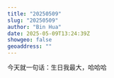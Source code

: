 ```yaml
---
title: "20250509"
slug: "20250509"
author: "Bin Hua"
date: 2025-05-09T13:24:39Z
showgeo: false
geoaddress: ""
---
```


今天就一句话：生日我最大，哈哈哈